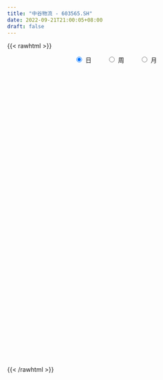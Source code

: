 ```yaml
---
title: "中谷物流 - 603565.SH"
date: 2022-09-21T21:00:05+08:00
draft: false
---
```

{{< rawhtml >}}
    <div style="text-align: center">
        <label style="padding: 1rem;"><input style="margin-right: .5rem" type="radio" name="period" value="D" checked onclick="period_change(this)">日</label>
        <label style="padding: 1rem;"><input style="margin-right: .5rem" type="radio" name="period" value="W" onclick="period_change(this)">周</label>
        <label style="padding: 1rem;"><input style="margin-right: .5rem" type="radio" name="period" value="M" onclick="period_change(this)">月</label>
    </div>
    <div id="chart" style="height: 700px;"></div> 
    <script type="text/javascript">
        const D_v = [237188.42,53908.66,262258.5,157095.09,136409.06,141090.63,128009.86,104294.39,94735.4,55069.88,57571.74,62837.96,72976.73,126540.37,88509.04,46260.18,53401.35,67285.75,56497.5,60122.3,65157.18,42280.66,78595.77,151498.36,154865.98,202336.04,271551.57,124899.42,53876.18,83811.5,65877.75,100836.95,74478.21,49555.76,63691.43,58298.59,59588.65,58805.15,25165.7,30138.31,25303.61,26498.11,25562.82,32880.27,24073.7,26639.36,21427.91,26574.02,19070.35,33360.5,27538.51,21193.32,27405.57,37505.98,33437.03,24473.67,42433.12,73672.25,83973.4,55628.96,40301.13,63546.05,41467.62,34018.12,53313.97,69613.46,49071.98,192414.61,159209.19,165263.36,182015.68,161382.34,144967.26,119355.01,110012.51,95532.97,74534.87,125785.97,142626.91,130291.02,65245.93,45692.0,49255.56,57880.87,33441.0,49603.56,33515.4,34345.32,48567.79,29032.4,37798.2,34421.09,49026.65,35272.4,51037.82,50056.37,47981.9,55543.21,29481.03,26419.26,38163.95,49086.45,35914.96,36861.52,41968.65,22007.99,20885.79,16574.69,12843.5,18260.0,19249.0,10300.0,9629.34,15726.39,17150.35,14775.33,17601.87,9841.48,14853.5,14336.48,12485.82,15570.83,8886.0,12252.0,13333.0,67188.78,42731.38,17237.01,25433.06,19379.09,10179.0,7295.32,5089.19,9665.38,10407.09,12994.4,8589.0,13946.46,10546.92,37596.73,21582.1,18361.0,11341.17,28903.71,18011.21,31109.28,27218.0,13348.51,16728.21,13982.54,24974.06,29580.59,23413.77,24142.42,36120.05,61499.69,28339.2,28182.96,24383.1,20309.07,22620.44,31397.43,17874.13,12346.64,28032.72,28359.95,23601.46,20793.22,32876.9,22154.28,33950.42,30893.47,28796.19,33280.57,28022.73,19840.08,25329.75,26369.53,26739.31,61157.09,28693.68,27820.47,21093.81,36969.8,30234.24,20315.42,16453.23,53147.92,23468.65,23628.27,22754.7,18573.2,21866.36,36500.93,65590.0,32618.9,27998.24,38865.68,32272.66,25819.1,25277.04,50028.18,66854.59,63545.66,48058.99,43547.23,61560.99,29495.45,33348.84,32374.08,48971.27,53253.25,36670.5,37921.16,42876.41,52183.66,53891.38,40890.33,31283.47,31998.07,27963.99,25483.39,22234.21,16722.92,58075.61,31749.33,38008.16,20814.33,20813.0,37808.53,43841.85,27788.57,21644.62,31009.96,40123.11,28193.48,16234.26,21354.5,12859.24,21304.59,24266.71,26273.94,31396.7,43392.72,30257.83,37747.88,37915.13,48502.74,25203.45,25056.4,26486.9,19545.86,42874.74,22317.4,32162.43,19506.12,22884.76,32183.06,61241.02,48445.57,26632.67,32977.0,30690.81,26247.45,41515.45,33191.3,31133.15,32504.44,27515.84,40191.12,38038.32,23428.79,17463.05,27979.4,36552.83,27703.31,24659.4,37189.65,25927.09,16694.2,23857.5,15529.3,26017.03,34445.75,61035.48,49175.4,36287.91,29463.75,30505.88,15322.04,48678.35,84995.78,45213.93,37396.67,28471.83,23181.98,23741.3,37683.09,13970.11,17723.11,35971.65,52099.7,17759.31,18333.33,22231.7,25793.79,24898.05,55899.92,102162.12,70518.48,52248.98,61992.1,67542.58,71637.5,36258.44,36835.63,49879.52,74580.47,111391.8,49463.98,28538.78,35239.1,30080.62,30476.71,22474.09,27125.4,24146.03,28667.1,15874.4,19447.12,24839.55,16776.5,24200.74,15125.28,17636.36,20215.41,25746.42,13764.83,14597.35,21381.23,20849.2,31403.36,20444.35,22147.09,20641.23,23944.24,27442.0,90794.11,63783.28,54504.33,32104.52,44068.75,68876.72,81752.59,76056.07,48252.6,50242.65,37378.96,36431.72,29111.66,70919.19,52640.64,67891.18,46865.22,35931.84,69575.14,53792.1,31244.69,37658.1,85626.36,63849.55,147723.39,86964.34,55699.93,39359.58,29937.43,35023.54,35275.24,39911.37,56055.82,58913.43,52223.64,45194.51,62580.7,77618.71,52229.09,65062.25,61030.55,78241.08,42403.41,52663.25,53467.57,54107.78,30991.67,48128.97,71557.97,68925.55,86074.68,112849.12,115734.88,108998.72,69878.68,71057.12,75734.2,59376.44,50500.72,63139.28,79488.03,83534.95,62311.8,71131.2,79757.94,73149.91,55671.23,72713.85,68284.36,92747.31,89248.03,47732.81,71950.15,57502.05,50763.55,60257.31,44295.28,45968.7,68912.54,79452.35,100005.19,46030.32,45782.17,38298.87,50992.69,33591.63,24556.04,55854.05,47722.28,52538.99,111768.5,69764.48,78667.13,59860.16,54374.04,35813.85,43185.8,333324.78,334081.64,179630.37,163059.94,130086.4,87516.28,65321.34,72238.67,44978.53,82551.47,83615.86,98610.67,57137.05,45824.15,47220.49,46162.15,93025.68,77083.02,77541.75,138140.08,99850.59,94519.77,127381.89,92872.55,74747.2,85528.32,51868.66,48781.78,91993.71,58142.09,50609.88,79573.82,72350.79,74754.83,104573.65,49945.02,60132.69,60611.47]
const D_histogram = [0.0,-0.2035783476,-0.5012835675,-0.7410432291,-0.8236506536,-0.8085703594,-0.7439724669,-0.6768319865,-0.633049198,-0.5479611566,-0.4816768057,-0.385520952,-0.2760805409,-0.141085248,-0.0836197875,-0.0431088336,0.0211260351,0.092347909,0.1493269918,0.128957668,0.0551381446,0.0440967546,0.1009615569,0.2424881276,0.3755004808,0.6185158097,0.5678854403,0.4411389367,0.3482661509,0.2309217533,0.1702344638,0.1893335626,0.1663874056,0.1300370977,0.1392249745,0.1378657393,0.1360345745,0.0832776014,0.0605275467,0.0321128226,0.0104984215,0.004466292,0.0078686864,0.0016719248,0.0089249312,0.0216547287,0.0224225377,0.004114269,0.0003269226,-0.0273463825,-0.0512471663,-0.0586501527,-0.0877378955,-0.0865727655,-0.0975801374,-0.0956340924,-0.1403363329,-0.0820637373,0.032140195,0.1019504792,0.11324033,0.1680492095,0.1875283557,0.2038366177,0.2500231253,0.2998203559,0.2898746627,0.4216715842,0.6491180061,0.7622925804,0.8433986286,0.8950398734,0.7479674786,0.7280482387,0.7074388833,0.5678022791,0.4138325607,0.3607537018,0.487105148,0.3793144758,0.2048589338,0.083451322,-0.1089372482,-0.3093164489,-0.4115973827,-0.3637675875,-0.3384013075,-0.2995934088,-0.2728574033,-0.2563820048,-0.2734204959,-0.220603748,-0.1339271499,-0.0653660522,0.0203043291,0.1045030977,0.2233325938,0.21673084,0.1300869569,0.125793243,0.14178274,0.2739849818,0.3310735331,0.2671355884,0.0803056796,-0.0999111418,-0.3467182832,-0.4536942121,-0.4880827358,-0.5244756921,-0.4371300848,-0.3626020592,-0.3036555206,-0.3206908027,-0.2388599843,-0.1868754821,-0.1897206208,-0.153598221,-0.0684299953,0.0163670918,0.0064661431,0.0098285466,0.0021601994,-0.0566973096,-0.1035812561,-0.0751725719,-0.1961718734,-0.2489501841,-0.2135151071,-0.2524340132,-0.266417937,-0.2596037562,-0.2350520112,-0.2160884325,-0.2113398272,-0.224840785,-0.1821896448,-0.1916797232,-0.1678225277,-0.0435217827,-0.0349895145,-0.0413121383,-0.0329073837,0.0054224468,0.0496380604,0.1646730317,0.2774854297,0.3300280197,0.3489462115,0.3220278809,0.4291541089,0.5658397587,0.6124039981,0.6477847178,0.1699414848,-0.2015909427,-0.4035910437,-0.4374065676,-0.4243026105,-0.3598122856,-0.2777999414,-0.0710466939,0.0302694492,0.1092591091,0.0792440872,0.2286360486,0.2957767718,0.3888568593,0.4694551834,0.463544786,0.2686486244,0.1199812443,0.1405498379,0.0226483808,-0.0170084696,-0.0412433647,-0.073592941,-0.1717064013,-0.2474306926,-0.3594715404,-0.4237645636,-0.4793210494,-0.5056133344,-0.451682278,-0.3479901118,-0.282845238,-0.2503749905,-0.3492824363,-0.3841550375,-0.3615101296,-0.3127501397,-0.2826501659,-0.2779431349,-0.0756141731,-0.0406514129,-0.082974573,-0.0558213134,0.0716563036,0.0292548478,-0.0217409475,0.0094768205,0.1665093907,0.4582446665,0.7076667525,0.851423877,1.1243303983,1.2768834237,1.2333274706,1.0841954271,0.8480717407,0.7089054818,0.6866058007,0.6586641725,0.6105572062,0.7877047926,0.8326652626,0.6080001759,0.4238416844,0.1773951413,0.0346105039,-0.0243075575,-0.1194131257,-0.2600223364,-0.3592856043,-0.6078537722,-0.7881687798,-0.8902045097,-0.8924024559,-0.8266839445,-0.517655612,-0.3302450464,-0.2766352417,-0.3046017322,-0.3075098755,-0.2759896595,-0.3866487632,-0.4240258264,-0.5025282243,-0.5077346306,-0.5734222228,-0.475071272,-0.3073332017,-0.4009493981,-0.5440659967,-0.7094660433,-0.7662262747,-0.8101599288,-0.7404344543,-0.6990781902,-0.6167273933,-0.5179751022,-0.4678220514,-0.32205758,-0.2324011077,-0.209523889,-0.1794465491,-0.1689983807,-0.0963492588,0.0448826134,0.1079994786,0.109027878,0.0995559717,0.1463136126,0.1502254098,0.2556464863,0.3100925668,0.3309421201,0.3339921822,0.3466627485,0.4430428372,0.4613838005,0.4370945977,0.3997643951,0.4089129511,0.3251665301,0.2174768214,0.1765107192,0.1229513439,0.0640261889,0.0282934282,0.0267748406,0.0033236042,-0.0020203357,0.0246914225,0.0987564687,0.0860748521,0.1037300332,0.0786110154,0.012503329,-0.0120406204,0.0514076334,0.1116812738,0.1678272933,0.141479224,0.0995839226,0.0652294056,0.0474643821,0.0013534709,-0.0218193697,-0.0516867652,-0.1000210911,-0.2094988819,-0.2662062222,-0.2575406874,-0.243505867,-0.1816140471,-0.1034059262,0.0532787802,0.2323088633,0.3662904627,0.436736563,0.5800960328,0.6269399761,0.5749437589,0.4649644649,0.3916329503,0.3665592846,0.46028002,0.3174482844,0.2277578643,0.1276947569,0.0458681573,-0.0918189933,-0.2136953816,-0.3200622271,-0.3976390465,-0.3405169187,-0.2388388514,-0.1420995268,-0.0519267187,0.0333507276,0.0523012077,0.0209084901,-0.0161896528,-0.0293551347,-0.0395265586,-0.0605997824,-0.0898159374,-0.0860235877,-0.1030263643,-0.1057717495,-0.0653725233,-0.0988172664,-0.1229606881,-0.1167539723,-0.1732702485,-0.2217082982,-0.4266881242,-0.5961756751,-0.6744614825,-0.6784555189,-0.7087958678,-0.7511672414,-0.7422629976,-0.6572373633,-0.5166105206,-0.3479665258,-0.2087382086,-0.1005134799,0.0013416942,0.1378962683,0.2312911469,0.3439035988,0.376996604,0.3921158573,0.4549100042,0.4290236278,0.3587821951,0.301256729,0.3018935871,0.2680645715,0.3484506839,0.3722483724,0.3035983987,0.2335176418,0.1663197895,0.1238559077,0.0503371092,0.0172524831,-0.1151527325,-0.1577407161,-0.1018739917,-0.0380483292,0.1098315008,0.2213439884,-0.35999173,-0.7239885159,-0.906779328,-0.980937409,-0.9674816453,-0.9161186306,-0.8103299445,-0.7079503758,-0.5974210337,-0.5034468282,-0.3649156369,-0.2189271934,-0.1347690923,-0.00284851,0.151461491,0.2832905772,0.3577347947,0.3946843326,0.4493305985,0.4441715207,0.4346090647,0.425626434,0.3935336633,0.3279578419,0.2785471423,0.2239929837,0.167926122,0.1466526923,0.1383953994,0.1211830294,0.1072801872,0.1055086391,0.0805606645,0.0760337166,0.0684158705,0.0859075345,0.1148337274,0.1114963515,0.114022866,0.1153651918,0.1411590489,0.1397614606,0.102568398,0.0810314416,0.0728044515,0.0629744006,0.0416623556,0.0486374132,0.053720481,0.0380834845,0.0548648349,0.0833025034,0.1454452854,0.183004995,0.2206394094,0.2386141382,0.2383132054,0.23049729,0.2216845621,0.2811268421,0.3898040576,0.4327723892,0.4191914626,0.3871538381,0.3564703325,0.3114771583,0.280861664,0.2417154726,0.2223361308,0.1967101162,0.1336022857,0.0806377677,0.0340708728,0.0002591097,-0.039740522,-0.0303770353,-0.0255950314,-0.0462131389,-0.0196622458,-0.048494904,-0.057450253,-0.1892781186,-0.2854789142,-0.317917792,-0.2983941869,-0.2613229257,-0.2420424581,-0.1916141307,-0.1640748654,-0.1468463016,-0.1379250964,-0.126705968,-0.1443401847,-0.1654040145,-0.1660764402,-0.1624886303,-0.1528574387]
const D_fast = [0.0,-0.2544729345,-0.6774990463,-1.1025195151,-1.3910396031,-1.5781018987,-1.6994971229,-1.8015646391,-1.9160441502,-1.9679463979,-2.0220812484,-2.0223056327,-1.9818853568,-1.8821613759,-1.8456008624,-1.8158671168,-1.7463507394,-1.6520418882,-1.5577310574,-1.5458609642,-1.6058959515,-1.6059131528,-1.5238079613,-1.3216593587,-1.0947718853,-0.697127604,-0.6057866133,-0.6222483827,-0.6280546308,-0.6876685901,-0.7057972637,-0.6393647742,-0.6207140798,-0.6245551133,-0.5805609929,-0.5474537932,-0.5152763144,-0.5472138872,-0.5548320552,-0.5752185737,-0.5942083694,-0.5991239259,-0.5937543599,-0.5995331403,-0.5900489011,-0.5719054214,-0.565531978,-0.5828116794,-0.5865172952,-0.621027196,-0.6577397713,-0.6798052958,-0.7308275125,-0.7513055739,-0.7867079802,-0.8086704582,-0.8884567819,-0.8507001207,-0.7284611397,-0.6331632356,-0.5935633024,-0.4967421205,-0.4303808854,-0.3631134689,-0.25442118,-0.1296688605,-0.067145888,0.1700689296,0.559794853,0.8635425724,1.1554982777,1.4308994909,1.4708189658,1.6329117855,1.789162151,1.7914761165,1.7409645383,1.7780741048,2.0262018381,2.0132397848,1.8899989763,1.7894541949,1.5698313127,1.2921229997,1.0869427203,1.0438306186,0.9845965717,0.9485061182,0.9070277729,0.8594076703,0.7740140551,0.771679866,0.8248746766,0.8770942613,0.9678407249,1.0781652679,1.2528279125,1.3004088687,1.2462867247,1.2734413216,1.3248765036,1.5255749908,1.6654319254,1.6682778778,1.5015243889,1.2963297821,0.9628430698,0.7424435879,0.5860343803,0.418522501,0.3965855871,0.3804630979,0.3634957563,0.2662877735,0.2884035958,0.2936692276,0.2433939336,0.2411167782,0.3091775051,0.3980663651,0.3897819521,0.3956014924,0.3884731949,0.3154413585,0.242662098,0.2522776392,0.0822353693,-0.0327804873,-0.0507241871,-0.1527515965,-0.2333400045,-0.2914267629,-0.3256380207,-0.3606965501,-0.4087829016,-0.4784940556,-0.4813903266,-0.5388003358,-0.5568987722,-0.4434784729,-0.4436935834,-0.4603442417,-0.460166333,-0.4204808908,-0.3638557621,-0.2076525329,-0.0254687775,0.1095808175,0.2157355621,0.2693242018,0.483738957,0.7618845464,0.9615497854,1.1588766845,0.7235188228,0.3015886596,-0.0013092023,-0.1444763681,-0.2374480637,-0.2629108101,-0.2503484513,-0.0613568772,0.0475266281,0.1538310653,0.1436270652,0.3501780387,0.4912629549,0.6815572572,0.8795193772,0.9894951763,0.8617611708,0.7430891018,0.7987951548,0.6865557929,0.6426468252,0.6081010888,0.5573532773,0.4163132167,0.2787312522,0.0768225194,-0.0934116448,-0.2687983929,-0.4214940115,-0.4804835245,-0.4637888863,-0.4693553221,-0.4994788222,-0.685706877,-0.8166182376,-0.8843508622,-0.9137784072,-0.9543409749,-1.0191197276,-0.835694309,-0.8108944021,-0.8739612055,-0.8607632741,-0.7153715812,-0.7504593252,-0.8068903573,-0.7733033841,-0.5746434663,-0.1683470239,0.2579917503,0.614604844,1.1685939648,1.6403678462,1.9051437607,2.027060574,2.0029548228,2.0410149343,2.1903667034,2.3270911184,2.4316234536,2.8056972381,3.0588240238,2.986158981,2.9079609107,2.7058631529,2.5717311415,2.5067361907,2.3817773411,2.1761625462,1.9870778773,1.5865462664,1.2091890638,0.8846022064,0.6593036463,0.5183511716,0.6979656011,0.8028149051,0.7872658994,0.6831489759,0.6033633636,0.5658861648,0.3585648703,0.2151813505,0.0110468965,-0.1210931674,-0.3301363153,-0.3505531826,-0.2596484127,-0.4535019586,-0.7326350563,-1.0754016137,-1.3237184138,-1.5701920502,-1.6855751893,-1.8189884727,-1.8908195241,-1.9215610085,-1.9883634706,-1.9231133943,-1.8915571989,-1.9210609523,-1.9358452498,-1.9676466765,-1.9190848693,-1.7666323437,-1.676515609,-1.64823024,-1.6328131534,-1.5494771094,-1.5080089597,-1.3386762617,-1.2067070394,-1.1031219561,-1.0165738485,-0.917237595,-0.710096797,-0.5764098836,-0.491425437,-0.4288145408,-0.3174377471,-0.3198925355,-0.3732130388,-0.3700514612,-0.3928730006,-0.4357916083,-0.464451012,-0.4592758894,-0.4818962248,-0.4877452486,-0.4548606347,-0.3561064714,-0.347269375,-0.3036816856,-0.3091479496,-0.3721298037,-0.3996839082,-0.3233837461,-0.2351897872,-0.1370869443,-0.1280652077,-0.1450645285,-0.163111694,-0.169010622,-0.2147831654,-0.2434108485,-0.2861999353,-0.3595395339,-0.5213920453,-0.6446509411,-0.7003705782,-0.7472122245,-0.7307239164,-0.6783672771,-0.5083628756,-0.2712555767,-0.0457013616,0.1339288794,0.4223123574,0.6258912947,0.7176310172,0.7238928395,0.7484695625,0.8150357179,1.0238264583,0.9603567939,0.9276058397,0.8594664217,0.7891068614,0.6284649625,0.4531647287,0.2667823264,0.0897957454,0.0617886435,0.103756998,0.1649714409,0.2421625693,0.3357776975,0.3678034795,0.3416378845,0.3004923284,0.2799880628,0.2599349993,0.2237118298,0.1720416905,0.1543281432,0.1115687755,0.082380453,0.1064365484,0.0482874887,-0.006596105,-0.0295778823,-0.1294117206,-0.2332768449,-0.544928702,-0.8634601717,-1.1103613497,-1.2839692658,-1.4915085817,-1.7216717655,-1.8983332712,-1.9776169778,-1.9661427652,-1.8844904018,-1.7974466368,-1.714350278,-1.6121596804,-1.4411310392,-1.2899133739,-1.0913250223,-0.9639828662,-0.8508346485,-0.6743130005,-0.59294347,-0.5734893539,-0.5557006378,-0.4795903828,-0.4464032557,-0.2789044722,-0.1620446906,-0.1547950647,-0.1664964111,-0.1921143161,-0.2036142209,-0.2645487421,-0.2933202474,-0.4545136462,-0.5365368088,-0.5061385823,-0.4518250021,-0.2764872969,-0.1096388122,-0.780972463,-1.325966378,-1.7354520221,-2.0548444553,-2.2832591029,-2.4609257458,-2.5577195459,-2.6323275711,-2.6711534875,-2.703040989,-2.6557387069,-2.5644820618,-2.5140162338,-2.382807779,-2.1906324052,-1.9879806747,-1.8241027585,-1.6884821375,-1.521503222,-1.4156194196,-1.3165296095,-1.2191056316,-1.1528149865,-1.1364013474,-1.1161752615,-1.1147311741,-1.1288165053,-1.1134267619,-1.087085205,-1.0740018176,-1.0610846131,-1.0364790014,-1.0412868099,-1.0268053287,-1.0173192071,-0.9783506594,-0.9207160348,-0.8961793228,-0.8651470917,-0.834963468,-0.7738798487,-0.7403370718,-0.7518880349,-0.753167131,-0.7431930082,-0.7372794589,-0.748175915,-0.7290415041,-0.7105283161,-0.7166444415,-0.6861468823,-0.6368835879,-0.5383794845,-0.4550685262,-0.3622742594,-0.2846459962,-0.2253686276,-0.1755602205,-0.1289518079,0.0007721827,0.2069004126,0.3580618415,0.4492787805,0.5140296156,0.572463693,0.6053398085,0.6449397302,0.6662224069,0.7024270978,0.7259786123,0.6962713531,0.6634662771,0.6254171004,0.5916701147,0.5417353525,0.5435045804,0.5418878264,0.5097164342,0.5313517659,0.4903953817,0.4670774695,0.2879300742,0.12035955,0.0084412242,-0.0466337173,-0.0748931876,-0.1161233345,-0.1135985398,-0.1270779908,-0.1465610024,-0.1721210713,-0.192578435,-0.2462976979,-0.3087125312,-0.3509040669,-0.3879384147,-0.4165215827]
const D_slow = [0.0,-0.0508945869,-0.1762154788,-0.361476286,-0.5673889494,-0.7695315393,-0.955524656,-1.1247326526,-1.2829949521,-1.4199852413,-1.5404044427,-1.6367846807,-1.7058048159,-1.7410761279,-1.7619810748,-1.7727582832,-1.7674767745,-1.7443897972,-1.7070580493,-1.6748186323,-1.6610340961,-1.6500099074,-1.6247695182,-1.5641474863,-1.4702723661,-1.3156434137,-1.1736720536,-1.0633873194,-0.9763207817,-0.9185903434,-0.8760317274,-0.8286983368,-0.7871014854,-0.754592211,-0.7197859673,-0.6853195325,-0.6513108889,-0.6304914886,-0.6153596019,-0.6073313963,-0.6047067909,-0.6035902179,-0.6016230463,-0.6012050651,-0.5989738323,-0.5935601501,-0.5879545157,-0.5869259484,-0.5868442178,-0.5936808134,-0.606492605,-0.6211551432,-0.643089617,-0.6647328084,-0.6891278428,-0.7130363659,-0.7481204491,-0.7686363834,-0.7606013347,-0.7351137148,-0.7068036324,-0.66479133,-0.6179092411,-0.5669500866,-0.5044443053,-0.4294892163,-0.3570205507,-0.2516026546,-0.0893231531,0.101249992,0.3120996491,0.5358596175,0.7228514872,0.9048635468,1.0817232677,1.2236738374,1.3271319776,1.4173204031,1.5390966901,1.633925309,1.6851400425,1.706002873,1.6787685609,1.6014394487,1.498540103,1.4075982061,1.3229978792,1.248099527,1.1798851762,1.115789675,1.047434551,0.992283614,0.9588018266,0.9424603135,0.9475363958,0.9736621702,1.0294953187,1.0836780287,1.1161997679,1.1476480786,1.1830937636,1.2515900091,1.3343583923,1.4011422894,1.4212187093,1.3962409239,1.3095613531,1.1961378,1.0741171161,0.9429981931,0.8337156719,0.7430651571,0.6671512769,0.5869785762,0.5272635802,0.4805447096,0.4331145544,0.3947149992,0.3776075004,0.3816992733,0.3833158091,0.3857729457,0.3863129956,0.3721386682,0.3462433541,0.3274502112,0.2784072428,0.2161696968,0.16279092,0.0996824167,0.0330779324,-0.0318230066,-0.0905860094,-0.1446081176,-0.1974430744,-0.2536532706,-0.2992006818,-0.3471206126,-0.3890762445,-0.3999566902,-0.4087040688,-0.4190321034,-0.4272589493,-0.4259033376,-0.4134938225,-0.3723255646,-0.3029542072,-0.2204472023,-0.1332106494,-0.0527036791,0.0545848481,0.1960447878,0.3491457873,0.5110919667,0.5535773379,0.5031796023,0.4022818413,0.2929301995,0.1868545468,0.0969014754,0.0274514901,0.0096898166,0.0172571789,0.0445719562,0.064382978,0.1215419901,0.1954861831,0.2927003979,0.4100641938,0.5259503903,0.5931125464,0.6231078575,0.6582453169,0.6639074121,0.6596552947,0.6493444536,0.6309462183,0.588019618,0.5261619448,0.4362940597,0.3303529188,0.2105226565,0.0841193229,-0.0288012466,-0.1157987745,-0.186510084,-0.2491038317,-0.3364244408,-0.4324632001,-0.5228407325,-0.6010282675,-0.6716908089,-0.7411765927,-0.7600801359,-0.7702429892,-0.7909866324,-0.8049419608,-0.7870278849,-0.7797141729,-0.7851494098,-0.7827802047,-0.741152857,-0.6265916904,-0.4496750023,-0.236819033,0.0442635666,0.3634844225,0.6718162901,0.9428651469,1.1548830821,1.3321094525,1.5037609027,1.6684269458,1.8210662474,2.0179924455,2.2261587612,2.3781588052,2.4841192263,2.5284680116,2.5371206376,2.5310437482,2.5011904668,2.4361848827,2.3463634816,2.1944000386,1.9973578436,1.7748067162,1.5517061022,1.3450351161,1.2156212131,1.1330599515,1.0639011411,0.987750708,0.9108732392,0.8418758243,0.7452136335,0.6392071769,0.5135751208,0.3866414632,0.2432859075,0.1245180894,0.047684789,-0.0525525605,-0.1885690597,-0.3659355705,-0.5574921392,-0.7600321214,-0.9451407349,-1.1199102825,-1.2740921308,-1.4035859064,-1.5205414192,-1.6010558142,-1.6591560911,-1.7115370634,-1.7563987007,-1.7986482958,-1.8227356105,-1.8115149572,-1.7845150875,-1.757258118,-1.7323691251,-1.6957907219,-1.6582343695,-1.5943227479,-1.5167996062,-1.4340640762,-1.3505660307,-1.2639003435,-1.1531396342,-1.0377936841,-0.9285200347,-0.8285789359,-0.7263506981,-0.6450590656,-0.5906898603,-0.5465621804,-0.5158243445,-0.4998177972,-0.4927444402,-0.48605073,-0.485219829,-0.4857249129,-0.4795520573,-0.4548629401,-0.4333442271,-0.4074117188,-0.3877589649,-0.3846331327,-0.3876432878,-0.3747913794,-0.346871061,-0.3049142377,-0.2695444317,-0.244648451,-0.2283410996,-0.2164750041,-0.2161366364,-0.2215914788,-0.2345131701,-0.2595184429,-0.3118931633,-0.3784447189,-0.4428298908,-0.5037063575,-0.5491098693,-0.5749613508,-0.5616416558,-0.50356444,-0.4119918243,-0.3028076836,-0.1577836754,-0.0010486813,0.1426872584,0.2589283746,0.3568366122,0.4484764333,0.5635464383,0.6429085094,0.6998479755,0.7317716647,0.7432387041,0.7202839557,0.6668601103,0.5868445536,0.4874347919,0.4023055622,0.3425958494,0.3070709677,0.294089288,0.3024269699,0.3155022718,0.3207293944,0.3166819812,0.3093431975,0.2994615578,0.2843116122,0.2618576279,0.240351731,0.2145951399,0.1881522025,0.1718090717,0.1471047551,0.1163645831,0.08717609,0.0438585279,-0.0115685467,-0.1182405778,-0.2672844965,-0.4358998672,-0.6055137469,-0.7827127139,-0.9705045242,-1.1560702736,-1.3203796144,-1.4495322446,-1.536523876,-1.5887084282,-1.6138367982,-1.6135013746,-1.5790273075,-1.5212045208,-1.4352286211,-1.3409794701,-1.2429505058,-1.1292230047,-1.0219670978,-0.932271549,-0.8569573668,-0.78148397,-0.7144678271,-0.6273551561,-0.534293063,-0.4583934633,-0.4000140529,-0.3584341055,-0.3274701286,-0.3148858513,-0.3105727305,-0.3393609137,-0.3787960927,-0.4042645906,-0.4137766729,-0.3863187977,-0.3309828006,-0.4209807331,-0.6019778621,-0.8286726941,-1.0739070463,-1.3157774576,-1.5448071153,-1.7473896014,-1.9243771953,-2.0737324538,-2.1995941608,-2.29082307,-2.3455548684,-2.3792471415,-2.379959269,-2.3420938962,-2.2712712519,-2.1818375532,-2.0831664701,-1.9708338205,-1.8597909403,-1.7511386741,-1.6447320656,-1.5463486498,-1.4643591893,-1.3947224038,-1.3387241578,-1.2967426273,-1.2600794542,-1.2254806044,-1.1951848471,-1.1683648003,-1.1419876405,-1.1218474744,-1.1028390452,-1.0857350776,-1.064258194,-1.0355497621,-1.0076756743,-0.9791699577,-0.9503286598,-0.9150388976,-0.8800985324,-0.8544564329,-0.8341985725,-0.8159974597,-0.8002538595,-0.7898382706,-0.7776789173,-0.7642487971,-0.7547279259,-0.7410117172,-0.7201860913,-0.68382477,-0.6380735212,-0.5829136689,-0.5232601343,-0.463681833,-0.4060575105,-0.35063637,-0.2803546594,-0.182903645,-0.0747105477,0.0300873179,0.1268757775,0.2159933606,0.2938626502,0.3640780662,0.4245069343,0.480090967,0.5292684961,0.5626690675,0.5828285094,0.5913462276,0.591411005,0.5814758745,0.5738816157,0.5674828579,0.5559295731,0.5510140117,0.5388902857,0.5245277224,0.4772081928,0.4058384642,0.3263590162,0.2517604695,0.1864297381,0.1259191236,0.0780155909,0.0369968746,0.0002852992,-0.0341959749,-0.0658724669,-0.1019575131,-0.1433085167,-0.1848276268,-0.2254497844,-0.263664144]
const D_data = [['2020-09-25', 26.63, 31.95, 26.63, 31.95],['2020-09-28', 28.76, 28.76, 28.76, 29.88],['2020-09-29', 25.88, 25.92, 25.88, 27.35],['2020-09-30', 25.95, 24.65, 24.6, 26.05],['2020-10-09', 24.85, 25.05, 24.01, 25.6],['2020-10-12', 24.85, 25.34, 24.65, 25.51],['2020-10-13', 25.3, 25.43, 25.08, 25.86],['2020-10-14', 25.4, 25.1, 24.87, 25.51],['2020-10-15', 25.15, 24.41, 24.35, 25.2],['2020-10-16', 24.37, 24.61, 24.31, 24.74],['2020-10-19', 24.45, 24.16, 24.12, 24.66],['2020-10-20', 24.06, 24.4, 23.82, 24.42],['2020-10-21', 24.29, 24.62, 24.28, 24.68],['2020-10-22', 24.7, 25.19, 24.56, 25.75],['2020-10-23', 24.89, 24.4, 24.16, 25.05],['2020-10-26', 24.08, 24.15, 23.95, 24.36],['2020-10-27', 24.14, 24.47, 23.85, 24.7],['2020-10-28', 24.33, 24.72, 24.1, 24.75],['2020-10-29', 24.27, 24.74, 24.16, 24.78],['2020-10-30', 24.82, 23.74, 23.66, 24.88],['2020-11-02', 23.64, 22.65, 22.6, 23.94],['2020-11-03', 22.68, 23.01, 22.66, 23.15],['2020-11-04', 22.94, 23.81, 22.94, 24.22],['2020-11-05', 23.8, 25.32, 23.8, 25.99],['2020-11-06', 25.28, 25.99, 24.69, 27.0],['2020-11-09', 27.05, 28.59, 27.05, 28.59],['2020-11-10', 29.74, 25.73, 25.73, 29.74],['2020-11-11', 25.06, 24.54, 24.42, 25.53],['2020-11-12', 24.51, 24.54, 24.38, 24.93],['2020-11-13', 24.33, 23.76, 23.56, 24.49],['2020-11-16', 24.23, 24.02, 23.87, 24.46],['2020-11-17', 23.88, 24.93, 23.68, 25.28],['2020-11-18', 24.71, 24.42, 24.24, 24.97],['2020-11-19', 24.25, 24.1, 23.92, 24.27],['2020-11-20', 24.16, 24.6, 24.0, 24.84],['2020-11-23', 24.47, 24.5, 24.38, 24.98],['2020-11-24', 24.35, 24.5, 24.1, 24.8],['2020-11-25', 24.5, 23.71, 23.69, 24.66],['2020-11-26', 23.6, 23.85, 23.52, 23.96],['2020-11-27', 23.84, 23.59, 23.34, 23.84],['2020-11-30', 23.59, 23.47, 23.38, 23.68],['2020-12-01', 23.45, 23.51, 23.36, 23.63],['2020-12-02', 23.54, 23.54, 23.45, 23.65],['2020-12-03', 23.55, 23.33, 23.3, 23.62],['2020-12-04', 23.33, 23.42, 23.13, 23.48],['2020-12-07', 23.39, 23.47, 23.19, 23.61],['2020-12-08', 23.45, 23.29, 23.29, 23.54],['2020-12-09', 23.22, 22.93, 22.9, 23.37],['2020-12-10', 22.93, 22.97, 22.85, 23.13],['2020-12-11', 23.04, 22.49, 22.31, 23.04],['2020-12-14', 22.5, 22.28, 22.15, 22.5],['2020-12-15', 22.22, 22.27, 21.98, 22.36],['2020-12-16', 22.25, 21.75, 21.65, 22.27],['2020-12-17', 21.68, 21.89, 21.53, 22.06],['2020-12-18', 21.8, 21.54, 21.48, 21.93],['2020-12-21', 21.81, 21.5, 21.47, 21.81],['2020-12-22', 21.47, 20.6, 20.51, 21.47],['2020-12-23', 21.25, 21.73, 21.24, 22.3],['2020-12-24', 22.2, 22.77, 21.4, 22.79],['2020-12-25', 22.22, 22.66, 22.2, 22.93],['2020-12-28', 22.79, 22.13, 21.86, 22.79],['2020-12-29', 22.03, 22.87, 21.71, 23.48],['2020-12-30', 22.51, 22.68, 22.46, 23.3],['2020-12-31', 22.96, 22.81, 22.72, 23.19],['2021-01-04', 22.9, 23.46, 22.8, 23.86],['2021-01-05', 23.12, 23.92, 23.11, 24.0],['2021-01-06', 23.88, 23.46, 23.03, 23.88],['2021-01-07', 24.4, 25.81, 24.31, 25.81],['2021-01-08', 27.01, 28.39, 26.63, 28.39],['2021-01-11', 28.7, 28.45, 27.62, 29.49],['2021-01-12', 31.19, 29.25, 28.38, 31.19],['2021-01-13', 29.01, 30.0, 29.0, 30.89],['2021-01-14', 29.15, 28.0, 27.0, 29.92],['2021-01-15', 28.81, 29.85, 28.22, 30.38],['2021-01-18', 29.5, 30.45, 29.5, 31.18],['2021-01-19', 30.48, 29.2, 28.73, 30.79],['2021-01-20', 29.98, 28.8, 28.66, 30.3],['2021-01-21', 28.62, 30.01, 28.31, 31.68],['2021-01-22', 29.99, 33.01, 29.99, 33.01],['2021-01-25', 31.99, 30.7, 30.25, 32.5],['2021-01-26', 30.6, 29.57, 29.11, 31.49],['2021-01-27', 28.89, 29.79, 28.89, 30.27],['2021-01-28', 29.13, 28.28, 28.1, 30.22],['2021-01-29', 28.67, 27.18, 26.56, 28.84],['2021-02-01', 26.95, 27.52, 26.81, 27.82],['2021-02-02', 27.8, 29.15, 27.51, 29.8],['2021-02-03', 28.65, 28.98, 28.16, 29.3],['2021-02-04', 28.66, 29.25, 28.0, 29.32],['2021-02-05', 29.0, 29.22, 28.9, 30.81],['2021-02-08', 29.34, 29.16, 29.06, 30.47],['2021-02-09', 28.28, 28.68, 27.8, 29.14],['2021-02-10', 28.68, 29.6, 28.39, 29.99],['2021-02-18', 30.49, 30.4, 29.7, 31.19],['2021-02-19', 30.1, 30.65, 29.1, 30.78],['2021-02-22', 30.69, 31.4, 30.47, 32.48],['2021-02-23', 30.9, 32.03, 30.7, 33.28],['2021-02-24', 31.76, 33.29, 31.01, 33.29],['2021-02-25', 33.28, 32.35, 31.0, 34.77],['2021-02-26', 30.56, 31.39, 30.0, 31.84],['2021-03-01', 31.86, 32.44, 31.53, 32.96],['2021-03-02', 32.96, 33.0, 31.6, 33.7],['2021-03-03', 32.52, 35.2, 32.11, 35.88],['2021-03-04', 35.11, 35.2, 34.45, 36.0],['2021-03-05', 35.19, 34.1, 32.89, 35.4],['2021-03-08', 34.28, 32.22, 32.06, 34.48],['2021-03-09', 31.88, 31.5, 30.51, 32.33],['2021-03-10', 31.67, 29.52, 29.5, 31.86],['2021-03-11', 29.87, 30.17, 29.0, 30.48],['2021-03-12', 30.0, 30.48, 29.8, 30.6],['2021-03-15', 30.38, 30.0, 29.68, 31.1],['2021-03-16', 30.21, 31.43, 30.0, 31.5],['2021-03-17', 31.43, 31.5, 31.01, 31.96],['2021-03-18', 31.17, 31.5, 30.88, 31.66],['2021-03-19', 31.14, 30.5, 30.42, 31.99],['2021-03-22', 30.88, 31.77, 30.72, 31.83],['2021-03-23', 31.89, 31.66, 31.05, 31.96],['2021-03-24', 31.15, 31.02, 31.02, 32.18],['2021-03-25', 30.88, 31.52, 30.72, 31.96],['2021-03-26', 31.46, 32.43, 31.4, 32.44],['2021-03-29', 32.63, 32.92, 32.44, 33.5],['2021-03-30', 32.4, 32.0, 31.9, 33.0],['2021-03-31', 32.0, 32.21, 31.38, 32.46],['2021-04-01', 32.56, 32.12, 32.0, 33.16],['2021-04-02', 32.0, 31.33, 31.3, 32.17],['2021-04-06', 31.5, 31.18, 30.71, 31.68],['2021-04-07', 34.06, 32.05, 30.6, 34.3],['2021-04-08', 31.0, 29.86, 29.81, 31.75],['2021-04-09', 29.6, 30.1, 29.2, 30.2],['2021-04-12', 29.7, 31.0, 28.8, 31.05],['2021-04-13', 30.5, 29.89, 29.39, 30.6],['2021-04-14', 29.9, 29.86, 29.4, 30.39],['2021-04-15', 29.81, 29.89, 29.48, 30.09],['2021-04-16', 29.91, 29.99, 29.71, 30.1],['2021-04-19', 29.92, 29.84, 29.52, 30.1],['2021-04-20', 29.9, 29.53, 29.5, 29.9],['2021-04-21', 29.55, 29.07, 29.0, 29.75],['2021-04-22', 29.36, 29.65, 29.27, 29.94],['2021-04-23', 29.54, 28.89, 28.39, 29.72],['2021-04-26', 29.02, 29.15, 28.6, 29.59],['2021-04-27', 29.52, 30.67, 29.51, 32.06],['2021-04-28', 31.0, 29.49, 27.6, 31.0],['2021-04-29', 29.6, 29.22, 28.93, 30.2],['2021-04-30', 29.08, 29.32, 29.08, 29.83],['2021-05-06', 30.0, 29.75, 29.54, 31.5],['2021-05-07', 29.73, 30.01, 29.5, 30.58],['2021-05-10', 29.78, 31.36, 29.1, 31.41],['2021-05-11', 31.39, 32.08, 31.22, 33.0],['2021-05-12', 32.08, 31.98, 31.58, 32.49],['2021-05-13', 31.62, 32.0, 31.11, 32.37],['2021-05-14', 32.16, 31.66, 31.12, 32.3],['2021-05-17', 31.67, 33.86, 31.59, 33.88],['2021-05-18', 33.49, 35.31, 33.01, 35.79],['2021-05-19', 35.87, 35.19, 34.43, 35.97],['2021-05-20', 35.18, 35.84, 34.5, 36.25],['2021-05-21', 27.8, 28.61, 25.91, 29.57],['2021-05-24', 28.3, 27.7, 25.8, 28.3],['2021-05-25', 27.41, 28.09, 27.06, 28.23],['2021-05-26', 27.98, 29.27, 27.73, 29.88],['2021-05-27', 29.31, 29.49, 29.05, 30.56],['2021-05-28', 29.45, 30.05, 29.21, 30.49],['2021-05-31', 30.29, 30.42, 29.5, 30.83],['2021-06-01', 30.42, 32.63, 29.77, 32.77],['2021-06-02', 32.0, 32.13, 31.8, 32.96],['2021-06-03', 32.19, 32.4, 31.71, 32.83],['2021-06-04', 32.05, 31.25, 30.39, 32.28],['2021-06-07', 31.57, 33.96, 31.1, 34.28],['2021-06-08', 33.9, 33.75, 32.99, 35.3],['2021-06-09', 33.55, 34.82, 33.55, 35.35],['2021-06-10', 34.86, 35.53, 34.86, 36.98],['2021-06-11', 35.61, 35.09, 34.04, 35.84],['2021-06-15', 34.8, 32.55, 32.19, 34.98],['2021-06-16', 32.67, 32.44, 31.58, 33.65],['2021-06-17', 33.09, 34.41, 32.93, 34.66],['2021-06-18', 34.24, 32.57, 32.28, 34.24],['2021-06-21', 31.94, 33.22, 31.62, 33.74],['2021-06-22', 33.13, 33.31, 32.33, 33.78],['2021-06-23', 33.07, 33.1, 32.7, 34.2],['2021-06-24', 33.24, 31.91, 31.88, 33.34],['2021-06-25', 32.46, 31.63, 31.32, 32.46],['2021-06-28', 31.56, 30.49, 29.29, 31.64],['2021-06-29', 30.44, 30.35, 29.59, 30.61],['2021-06-30', 30.47, 29.81, 29.57, 31.39],['2021-07-01', 29.91, 29.58, 29.26, 30.19],['2021-07-02', 29.86, 30.28, 29.4, 31.2],['2021-07-05', 30.7, 31.0, 30.12, 31.1],['2021-07-06', 31.0, 30.7, 30.23, 31.3],['2021-07-07', 30.85, 30.31, 29.92, 30.89],['2021-07-08', 30.29, 28.2, 27.96, 30.5],['2021-07-09', 28.22, 28.29, 28.08, 28.79],['2021-07-12', 28.52, 28.61, 28.1, 29.07],['2021-07-13', 28.62, 28.78, 28.0, 28.88],['2021-07-14', 28.6, 28.43, 28.2, 29.04],['2021-07-15', 28.13, 27.88, 27.05, 28.43],['2021-07-16', 28.4, 30.67, 28.12, 30.67],['2021-07-19', 31.5, 29.06, 28.26, 31.57],['2021-07-20', 28.8, 27.91, 27.73, 28.8],['2021-07-21', 28.04, 28.57, 27.8, 28.92],['2021-07-22', 29.57, 30.14, 28.65, 30.6],['2021-07-23', 30.1, 28.17, 28.01, 30.1],['2021-07-26', 27.62, 27.7, 26.61, 28.15],['2021-07-27', 27.7, 28.56, 27.1, 28.77],['2021-07-28', 28.01, 30.61, 27.11, 31.27],['2021-07-29', 30.54, 33.67, 30.1, 33.67],['2021-07-30', 33.5, 35.0, 32.98, 35.66],['2021-08-02', 35.0, 35.32, 33.17, 35.66],['2021-08-03', 34.67, 38.85, 34.1, 38.85],['2021-08-04', 38.85, 39.49, 37.41, 41.99],['2021-08-05', 39.35, 38.41, 37.96, 39.97],['2021-08-06', 39.14, 37.61, 37.38, 39.2],['2021-08-09', 38.36, 36.4, 36.31, 38.49],['2021-08-10', 37.32, 37.4, 36.25, 38.17],['2021-08-11', 37.4, 39.19, 37.27, 41.08],['2021-08-12', 39.3, 39.75, 38.62, 41.4],['2021-08-13', 40.59, 40.05, 38.36, 40.99],['2021-08-16', 39.7, 44.06, 39.42, 44.06],['2021-08-17', 44.03, 43.96, 41.96, 47.0],['2021-08-18', 43.7, 41.0, 39.61, 44.26],['2021-08-19', 40.56, 41.16, 39.25, 42.5],['2021-08-20', 41.35, 39.81, 39.0, 41.88],['2021-08-23', 40.3, 40.5, 39.2, 41.0],['2021-08-24', 40.66, 41.37, 40.01, 42.0],['2021-08-25', 40.57, 40.8, 40.0, 42.49],['2021-08-26', 40.8, 39.79, 39.14, 41.15],['2021-08-27', 39.8, 39.75, 39.29, 40.37],['2021-08-30', 39.79, 36.87, 35.98, 39.79],['2021-08-31', 37.38, 36.3, 36.16, 37.7],['2021-09-01', 36.4, 36.11, 34.98, 36.9],['2021-09-02', 35.55, 36.6, 35.55, 37.5],['2021-09-03', 36.85, 37.14, 36.07, 37.5],['2021-09-06', 37.14, 40.85, 37.14, 40.85],['2021-09-07', 41.91, 40.5, 38.58, 42.8],['2021-09-08', 41.77, 39.39, 38.93, 41.77],['2021-09-09', 38.96, 38.35, 37.8, 39.08],['2021-09-10', 38.37, 38.47, 38.02, 39.69],['2021-09-13', 38.47, 38.87, 36.53, 40.39],['2021-09-14', 38.87, 36.72, 36.62, 38.88],['2021-09-15', 36.46, 37.01, 36.46, 37.53],['2021-09-16', 37.03, 35.89, 35.89, 37.88],['2021-09-17', 35.89, 36.24, 35.53, 36.76],['2021-09-22', 35.24, 34.9, 34.0, 35.99],['2021-09-23', 34.9, 36.65, 34.9, 37.86],['2021-09-24', 36.49, 37.94, 36.12, 38.22],['2021-09-27', 37.5, 34.58, 34.47, 37.91],['2021-09-28', 34.0, 32.92, 32.64, 35.18],['2021-09-29', 32.37, 31.26, 31.18, 32.99],['2021-09-30', 31.47, 31.36, 31.3, 32.51],['2021-10-08', 32.28, 30.52, 30.22, 32.29],['2021-10-11', 30.5, 31.27, 30.31, 32.26],['2021-10-12', 31.15, 30.49, 29.84, 31.25],['2021-10-13', 30.39, 30.64, 30.07, 30.88],['2021-10-14', 30.43, 30.69, 30.0, 31.47],['2021-10-15', 30.78, 29.88, 29.61, 30.8],['2021-10-18', 29.69, 31.07, 29.59, 31.29],['2021-10-19', 31.49, 30.55, 30.34, 31.5],['2021-10-20', 30.33, 29.6, 29.46, 30.5],['2021-10-21', 29.63, 29.43, 29.3, 30.18],['2021-10-22', 29.5, 28.9, 28.78, 29.5],['2021-10-25', 28.83, 29.54, 28.52, 30.02],['2021-10-26', 29.64, 30.7, 29.4, 31.35],['2021-10-27', 30.59, 30.08, 29.2, 30.59],['2021-10-28', 29.72, 29.31, 29.11, 30.04],['2021-10-29', 29.39, 28.99, 28.42, 29.55],['2021-11-01', 28.75, 29.65, 28.28, 29.95],['2021-11-02', 29.55, 29.13, 28.8, 29.76],['2021-11-03', 29.4, 30.63, 28.86, 30.82],['2021-11-04', 30.78, 30.43, 29.92, 31.1],['2021-11-05', 30.23, 30.26, 29.88, 30.98],['2021-11-08', 30.26, 30.17, 29.16, 30.9],['2021-11-09', 30.12, 30.42, 29.63, 30.6],['2021-11-10', 30.77, 31.91, 30.03, 31.95],['2021-11-11', 31.91, 31.45, 30.88, 31.91],['2021-11-12', 31.29, 31.12, 30.61, 31.48],['2021-11-15', 31.15, 31.0, 30.68, 31.35],['2021-11-16', 31.1, 31.72, 30.9, 31.81],['2021-11-17', 32.0, 30.55, 30.5, 32.13],['2021-11-18', 30.5, 29.86, 29.8, 30.52],['2021-11-19', 29.83, 30.37, 29.63, 30.59],['2021-11-22', 30.37, 30.0, 29.75, 31.08],['2021-11-23', 30.0, 29.63, 29.42, 30.15],['2021-11-24', 29.63, 29.63, 29.38, 29.82],['2021-11-25', 29.58, 29.91, 29.58, 30.26],['2021-11-26', 29.75, 29.51, 29.47, 29.91],['2021-11-29', 29.38, 29.59, 28.85, 29.69],['2021-11-30', 29.5, 29.99, 29.15, 30.3],['2021-12-01', 30.54, 30.84, 30.01, 31.35],['2021-12-02', 30.58, 29.93, 29.68, 30.98],['2021-12-03', 30.08, 30.34, 30.05, 31.3],['2021-12-06', 30.27, 29.8, 29.72, 30.58],['2021-12-07', 29.87, 29.02, 28.7, 30.04],['2021-12-08', 29.0, 29.24, 28.89, 29.42],['2021-12-09', 29.18, 30.41, 29.03, 30.46],['2021-12-10', 30.39, 30.72, 30.08, 31.92],['2021-12-13', 31.53, 31.05, 30.77, 31.9],['2021-12-14', 31.29, 30.18, 30.16, 31.5],['2021-12-15', 30.05, 29.86, 29.8, 30.44],['2021-12-16', 29.78, 29.78, 29.57, 30.05],['2021-12-17', 29.81, 29.86, 29.75, 30.4],['2021-12-20', 29.95, 29.32, 28.76, 29.97],['2021-12-21', 29.0, 29.38, 28.82, 29.45],['2021-12-22', 29.38, 29.09, 28.9, 29.54],['2021-12-23', 29.36, 28.55, 28.44, 29.36],['2021-12-24', 28.55, 27.19, 26.82, 28.55],['2021-12-27', 27.19, 27.16, 27.1, 27.56],['2021-12-28', 27.39, 27.58, 27.12, 27.88],['2021-12-29', 27.68, 27.44, 27.26, 27.98],['2021-12-30', 27.44, 28.0, 27.31, 28.09],['2021-12-31', 28.1, 28.39, 27.7, 28.59],['2022-01-04', 28.58, 29.91, 28.45, 30.46],['2022-01-05', 29.8, 31.14, 29.48, 32.5],['2022-01-06', 30.5, 31.6, 30.2, 31.97],['2022-01-07', 31.81, 31.63, 31.21, 31.98],['2022-01-10', 31.8, 33.5, 31.46, 33.68],['2022-01-11', 33.5, 33.28, 32.71, 33.88],['2022-01-12', 33.2, 32.52, 31.72, 33.46],['2022-01-13', 32.47, 31.8, 31.66, 32.5],['2022-01-14', 31.78, 32.15, 31.43, 32.5],['2022-01-17', 32.2, 32.85, 31.08, 33.35],['2022-01-18', 33.34, 34.93, 32.67, 35.36],['2022-01-19', 35.87, 32.23, 31.44, 35.92],['2022-01-20', 32.0, 32.58, 31.61, 33.25],['2022-01-21', 32.32, 32.18, 32.06, 32.85],['2022-01-24', 32.1, 32.09, 31.84, 32.8],['2022-01-25', 32.09, 30.88, 30.75, 32.2],['2022-01-26', 30.9, 30.35, 29.88, 31.5],['2022-01-27', 30.37, 29.8, 29.73, 30.68],['2022-01-28', 30.4, 29.45, 29.0, 30.4],['2022-02-07', 29.77, 30.85, 29.57, 30.9],['2022-02-08', 30.65, 31.66, 30.27, 31.78],['2022-02-09', 31.95, 32.03, 31.65, 32.36],['2022-02-10', 32.0, 32.42, 31.58, 32.6],['2022-02-11', 32.4, 32.87, 32.2, 33.13],['2022-02-14', 32.78, 32.4, 32.08, 32.92],['2022-02-15', 32.4, 31.81, 31.06, 32.55],['2022-02-16', 31.81, 31.6, 31.33, 32.08],['2022-02-17', 31.92, 31.79, 31.15, 31.99],['2022-02-18', 31.75, 31.78, 31.41, 32.59],['2022-02-21', 31.5, 31.56, 30.77, 31.84],['2022-02-22', 32.0, 31.3, 31.02, 32.01],['2022-02-23', 31.53, 31.61, 30.95, 31.87],['2022-02-24', 31.36, 31.27, 30.66, 31.95],['2022-02-25', 31.45, 31.34, 31.12, 31.82],['2022-02-28', 31.49, 31.94, 31.13, 32.42],['2022-03-01', 32.04, 30.99, 30.84, 32.1],['2022-03-02', 30.95, 30.88, 29.86, 31.27],['2022-03-03', 31.1, 31.13, 30.73, 31.43],['2022-03-04', 30.95, 30.1, 30.09, 31.0],['2022-03-07', 29.84, 29.76, 29.41, 30.26],['2022-03-08', 29.5, 26.84, 26.79, 29.5],['2022-03-09', 27.0, 25.83, 25.01, 27.38],['2022-03-10', 26.18, 25.74, 25.45, 26.48],['2022-03-11', 25.3, 25.83, 24.8, 25.86],['2022-03-14', 25.5, 24.75, 24.66, 25.87],['2022-03-15', 24.7, 23.69, 23.22, 25.13],['2022-03-16', 23.71, 23.49, 22.67, 23.93],['2022-03-17', 23.9, 23.96, 23.66, 24.47],['2022-03-18', 23.96, 24.6, 23.8, 24.85],['2022-03-21', 24.79, 25.23, 24.47, 25.48],['2022-03-22', 25.68, 25.25, 25.02, 25.68],['2022-03-23', 25.01, 25.18, 25.01, 25.46],['2022-03-24', 25.18, 25.4, 25.06, 25.7],['2022-03-25', 25.95, 26.31, 25.65, 26.7],['2022-03-28', 25.5, 26.32, 25.33, 26.74],['2022-03-29', 27.33, 27.14, 26.68, 27.61],['2022-03-30', 27.25, 26.63, 26.53, 27.36],['2022-03-31', 26.67, 26.66, 26.36, 26.93],['2022-04-01', 26.65, 27.64, 26.41, 28.56],['2022-04-06', 27.44, 26.83, 26.37, 27.63],['2022-04-07', 26.59, 26.19, 26.12, 26.98],['2022-04-08', 26.23, 26.14, 25.13, 26.43],['2022-04-11', 27.05, 26.84, 26.56, 28.06],['2022-04-12', 26.0, 26.44, 25.55, 26.75],['2022-04-13', 26.49, 28.15, 26.4, 29.05],['2022-04-14', 27.6, 27.93, 27.15, 28.19],['2022-04-15', 27.57, 26.85, 26.6, 27.6],['2022-04-18', 26.57, 26.61, 25.6, 27.08],['2022-04-19', 26.32, 26.38, 26.11, 26.66],['2022-04-20', 26.35, 26.46, 26.3, 27.02],['2022-04-21', 26.16, 25.78, 25.55, 26.7],['2022-04-22', 25.61, 25.98, 25.5, 26.78],['2022-04-25', 25.62, 24.2, 23.56, 25.9],['2022-04-26', 24.58, 24.69, 24.09, 25.58],['2022-04-27', 25.0, 25.8, 24.49, 25.9],['2022-04-28', 26.3, 26.11, 25.4, 26.86],['2022-04-29', 26.32, 27.71, 25.86, 27.76],['2022-05-05', 27.98, 28.04, 26.96, 28.19],['2022-05-06', 17.32, 17.97, 17.32, 18.24],['2022-05-09', 17.65, 17.62, 17.33, 17.89],['2022-05-10', 17.1, 17.65, 16.9, 17.68],['2022-05-11', 17.56, 17.42, 17.32, 17.89],['2022-05-12', 17.3, 17.4, 17.08, 17.57],['2022-05-13', 17.57, 17.09, 17.08, 17.64],['2022-05-16', 17.13, 17.27, 17.11, 17.5],['2022-05-17', 17.3, 16.92, 16.52, 17.33],['2022-05-18', 16.66, 16.79, 16.66, 16.97],['2022-05-19', 16.56, 16.39, 16.26, 16.62],['2022-05-20', 16.45, 16.91, 16.41, 17.2],['2022-05-23', 17.05, 17.21, 17.04, 17.68],['2022-05-24', 17.19, 16.58, 16.58, 17.65],['2022-05-25', 16.51, 17.37, 16.29, 17.58],['2022-05-26', 17.51, 18.15, 16.93, 18.42],['2022-05-27', 18.18, 18.49, 17.8, 18.75],['2022-05-30', 18.41, 18.27, 18.2, 18.8],['2022-05-31', 18.26, 18.1, 17.9, 18.46],['2022-06-01', 18.13, 18.62, 18.1, 18.77],['2022-06-02', 18.42, 18.09, 17.97, 18.48],['2022-06-06', 18.17, 18.09, 17.82, 18.2],['2022-06-07', 17.95, 18.15, 17.9, 18.38],['2022-06-08', 18.3, 17.85, 17.4, 18.3],['2022-06-09', 17.78, 17.24, 17.0, 17.79],['2022-06-10', 17.1, 17.17, 17.0, 17.23],['2022-06-13', 17.13, 16.83, 16.61, 17.13],['2022-06-14', 16.72, 16.48, 16.1, 16.72],['2022-06-15', 16.51, 16.65, 16.5, 16.97],['2022-06-16', 16.68, 16.67, 16.52, 16.87],['2022-06-17', 16.66, 16.42, 16.23, 16.66],['2022-06-20', 16.49, 16.3, 16.23, 16.53],['2022-06-21', 16.5, 16.33, 16.12, 16.75],['2022-06-22', 16.4, 15.88, 15.79, 16.42],['2022-06-23', 15.81, 15.96, 15.56, 15.98],['2022-06-24', 15.96, 15.79, 15.7, 16.12],['2022-06-27', 15.78, 16.04, 15.75, 16.09],['2022-06-28', 15.98, 16.24, 15.96, 16.25],['2022-06-29', 16.21, 15.85, 15.84, 16.27],['2022-06-30', 15.8, 15.87, 15.8, 16.05],['2022-07-01', 16.0, 15.82, 15.76, 16.04],['2022-07-04', 15.83, 16.17, 15.69, 16.23],['2022-07-05', 16.19, 15.88, 15.65, 16.29],['2022-07-06', 15.88, 15.3, 15.2, 15.88],['2022-07-07', 15.43, 15.29, 15.21, 15.49],['2022-07-08', 15.29, 15.32, 15.29, 15.63],['2022-07-11', 15.34, 15.19, 15.09, 15.34],['2022-07-12', 15.14, 14.89, 14.8, 15.28],['2022-07-13', 14.97, 15.13, 14.83, 15.17],['2022-07-14', 15.02, 15.07, 15.0, 15.19],['2022-07-15', 15.0, 14.71, 14.54, 15.11],['2022-07-18', 14.63, 15.05, 14.62, 15.16],['2022-07-19', 15.13, 15.27, 15.06, 15.38],['2022-07-20', 15.4, 15.93, 15.3, 15.94],['2022-07-21', 15.94, 15.93, 15.83, 16.09],['2022-07-22', 15.89, 16.21, 15.89, 16.33],['2022-07-25', 16.27, 16.22, 16.08, 16.48],['2022-07-26', 16.25, 16.16, 15.88, 16.28],['2022-07-27', 16.18, 16.17, 15.97, 16.18],['2022-07-28', 16.16, 16.24, 16.1, 16.35],['2022-07-29', 17.58, 17.39, 17.08, 17.86],['2022-08-01', 17.39, 18.7, 17.39, 18.89],['2022-08-02', 18.4, 18.6, 18.17, 18.95],['2022-08-03', 18.72, 18.31, 18.24, 19.15],['2022-08-04', 18.35, 18.29, 17.85, 18.68],['2022-08-05', 18.31, 18.46, 18.18, 18.68],['2022-08-08', 18.46, 18.38, 18.11, 18.47],['2022-08-09', 18.57, 18.64, 18.23, 18.73],['2022-08-10', 18.62, 18.61, 18.35, 18.74],['2022-08-11', 18.69, 18.95, 18.59, 19.14],['2022-08-12', 18.88, 18.99, 18.71, 19.48],['2022-08-15', 18.88, 18.49, 18.29, 18.96],['2022-08-16', 18.5, 18.47, 18.33, 18.75],['2022-08-17', 18.5, 18.41, 18.23, 18.58],['2022-08-18', 18.41, 18.45, 18.26, 18.54],['2022-08-19', 18.45, 18.24, 18.23, 18.53],['2022-08-22', 18.24, 18.83, 18.1, 19.07],['2022-08-23', 18.83, 18.87, 18.54, 19.17],['2022-08-24', 19.21, 18.56, 18.41, 19.21],['2022-08-25', 18.56, 19.22, 18.25, 19.35],['2022-08-26', 19.1, 18.57, 18.4, 19.11],['2022-08-29', 18.28, 18.75, 18.11, 18.89],['2022-08-30', 17.02, 16.8, 16.65, 17.29],['2022-08-31', 16.8, 16.5, 16.3, 17.18],['2022-09-01', 16.45, 16.76, 16.29, 16.98],['2022-09-02', 16.92, 17.17, 16.64, 17.48],['2022-09-05', 17.09, 17.35, 17.0, 17.52],['2022-09-06', 17.46, 17.1, 17.03, 17.47],['2022-09-07', 17.14, 17.52, 17.1, 17.94],['2022-09-08', 17.75, 17.31, 17.24, 17.85],['2022-09-09', 17.29, 17.18, 17.08, 17.5],['2022-09-13', 17.16, 17.03, 16.98, 17.49],['2022-09-14', 16.8, 17.0, 16.69, 17.41],['2022-09-15', 17.12, 16.5, 16.3, 17.17],['2022-09-16', 16.5, 16.21, 16.11, 16.89],['2022-09-19', 16.06, 16.25, 15.94, 16.39],['2022-09-20', 16.17, 16.15, 16.08, 16.56],['2022-09-21', 16.1, 16.1, 15.86, 16.43]]
const W_v = [237188.42,473262.25,136409.06,523200.16,408435.84,283567.08,492397.95,736474.7100000001,354440.1,231996.4,134318.51,127072.14,147080.41,280181.4,179332.92,523623.21,772983.65,548493.23,348365.38,199473.07,101251.69,84299.05,234100.33,186446.14,114280.62,73164.73,74222.53,63531.13,140490.17,67375.66,55602.33,99427.92,46914.92,102386.54,138230.89,162714.02,112271.36,127785.81,126920.65,126301.4,175734.85,143619.46,123323.46,197345.48,231524.57,216011.5,209190.26,221125.25,124402.58,169460.43,162093.53,118764.59,71845.24,142795.13,37915.13,144795.35,139745.45,201479.32,162778.16,161678.51,134357.99,119197.74,206961.57,208965.8,158005.71,157447.66,109016.18,280829.4999999999,274266.25,313854.5499999999,145395.92,112974.2,93954.29,96339.03,118580.27,268628.24,319006.73,224084.18,272904.02,122694.89,439863.57,179507.16,274968.1,129847.8,299400.54,258253.96,492582.95,276046.44,338974.78,352424.13,369962.66,258786.89,340182.57,203293.28,360461.38,526558.6300000001,894374.63,348705.87,294954.51,485641.12,475049.73,301396.12,331253.09,170689.18]
const W_histogram = [0.0,-0.4658689459,-0.7068560807,-0.8462544789,-0.8980646828,-0.9189314046,-0.731505651,-0.7075872613,-0.5898729988,-0.5362583147,-0.470801496,-0.4487819841,-0.4553959221,-0.3464695346,-0.2319482706,0.2271349314,0.6146705193,1.0441352631,0.9012665446,0.9073505598,0.8984709713,0.9213880061,0.9411496943,1.0814734591,0.8835764855,0.7143458386,0.6922176394,0.5685051758,0.3780148406,0.2262694584,0.0430682049,-0.0527024026,-0.0719400093,0.0192291764,-0.1251668859,-0.1228146106,-0.0436429503,0.2481054064,0.2513529631,0.1738625897,0.0232679091,-0.20614905,-0.1935908239,-0.3410145293,0.0152124287,0.3990986459,0.7684385718,0.9365169888,0.9789903106,0.7755439108,0.6782987641,0.4239793934,0.3343778678,-0.1764570148,-0.5578184246,-0.8240018611,-1.0238601383,-1.101051705,-1.0194972815,-0.8665607661,-0.7776718947,-0.7388340188,-0.6238672788,-0.4945072171,-0.4409137895,-0.5521239163,-0.5125671384,-0.2492299388,-0.0324520776,0.1125827483,0.0286541133,0.1980286185,0.2290207221,0.2126122569,0.115815475,-0.2199243875,-0.4933221552,-0.5245648303,-0.425446715,-0.4294512265,-0.3558652365,-0.3375253423,-0.1880788239,-0.6958513811,-1.0219273585,-1.1700244543,-1.0838185299,-0.9791638014,-0.8993853665,-0.8264821439,-0.7521680389,-0.637031287,-0.5347147885,-0.4515985962,-0.2491893167,-0.0024737698,0.2520645458,0.4631266576,0.5531323333,0.6302063105,0.5832936782,0.5497813405,0.4626304466,0.4002573011]
const W_fast = [0.0,-0.5823361823,-1.0000373374,-1.3509993553,-1.6273257299,-1.8779253029,-1.873375962,-2.0263543877,-2.0561083749,-2.1365582694,-2.1888018247,-2.2789778088,-2.3994407273,-2.3771317235,-2.3205975271,-1.8047305923,-1.2635273746,-0.5730288151,-0.4905808973,-0.2576592421,-0.0419210879,0.2113429485,0.4663920602,0.8770841898,0.9000813376,0.9094371504,1.0603633609,1.0787771913,0.9827905662,0.8876125487,0.7151783463,0.6062321383,0.5690095292,0.664986009,0.4892982252,0.4609468479,0.5292077706,0.882982479,0.9490682764,0.9150435504,0.7702658471,0.4893116255,0.4534721456,0.2207948079,0.5808248731,1.0644857518,1.6259353206,2.0281429848,2.3153638843,2.3058034621,2.3781330064,2.2298084841,2.2238014255,1.6688522892,1.1480362732,0.6758523715,0.2200290596,-0.1324254332,-0.3057453301,-0.3694490062,-0.4749781085,-0.6208487373,-0.661848817,-0.6561155596,-0.7127505794,-0.9619916852,-1.050576692,-0.8495469771,-0.6408821352,-0.4677016222,-0.5444667289,-0.3255850691,-0.237337785,-0.200593186,-0.2684360991,-0.6591570585,-1.055885365,-1.2182692477,-1.2255128111,-1.3368801293,-1.3522604483,-1.4183018898,-1.3158750773,-1.9976104798,-2.5791682968,-3.0197715062,-3.2045202143,-3.3446564362,-3.4897243429,-3.6234416563,-3.7371695609,-3.7812906309,-3.8126528295,-3.8424362862,-3.7023243358,-3.4562272314,-3.1386727793,-2.8118290032,-2.5835402441,-2.3489146893,-2.250003902,-2.1460709046,-2.1175641869,-2.079873007]
const W_slow = [0.0,-0.1164672365,-0.2931812566,-0.5047448764,-0.7292610471,-0.9589938982,-1.141870311,-1.3187671263,-1.466235376,-1.6002999547,-1.7180003287,-1.8301958247,-1.9440448052,-2.0306621889,-2.0886492565,-2.0318655237,-1.8781978939,-1.6171640781,-1.391847442,-1.165009802,-0.9403920592,-0.7100450576,-0.4747576341,-0.2043892693,0.0165048521,0.1950913117,0.3681457216,0.5102720155,0.6047757257,0.6613430903,0.6721101415,0.6589345408,0.6409495385,0.6457568326,0.6144651111,0.5837614585,0.5728507209,0.6348770725,0.6977153133,0.7411809607,0.746997938,0.6954606755,0.6470629695,0.5618093372,0.5656124444,0.6653871059,0.8574967488,1.091625996,1.3363735737,1.5302595513,1.6998342424,1.8058290907,1.8894235577,1.845309304,1.7058546978,1.4998542325,1.243889198,0.9686262717,0.7137519514,0.4971117598,0.3026937862,0.1179852815,-0.0379815382,-0.1616083425,-0.2718367899,-0.409867769,-0.5380095536,-0.6003170383,-0.6084300576,-0.5802843706,-0.5731208422,-0.5236136876,-0.4663585071,-0.4132054429,-0.3842515741,-0.439232671,-0.5625632098,-0.6937044174,-0.8000660961,-0.9074289027,-0.9963952118,-1.0807765474,-1.1277962534,-1.3017590987,-1.5572409383,-1.8497470519,-2.1207016844,-2.3654926347,-2.5903389764,-2.7969595123,-2.9850015221,-3.1442593438,-3.277938041,-3.39083769,-3.4531350192,-3.4537534616,-3.3907373251,-3.2749556608,-3.1366725774,-2.9791209998,-2.8332975802,-2.6958522451,-2.5801946335,-2.4801303082]
const W_data = [['2020-09-25', 26.63, 31.95, 26.63, 31.95],['2020-09-30', 28.76, 24.65, 24.6, 29.88],['2020-10-09', 24.85, 25.05, 24.01, 25.6],['2020-10-16', 24.85, 24.61, 24.31, 25.86],['2020-10-23', 24.45, 24.4, 23.82, 25.75],['2020-10-30', 24.08, 23.74, 23.66, 24.88],['2020-11-06', 23.64, 25.99, 22.6, 27.0],['2020-11-13', 27.05, 23.76, 23.56, 29.74],['2020-11-20', 24.23, 24.6, 23.68, 25.28],['2020-11-27', 24.47, 23.59, 23.34, 24.98],['2020-12-04', 23.59, 23.42, 23.13, 23.68],['2020-12-11', 23.39, 22.49, 22.31, 23.61],['2020-12-18', 22.5, 21.54, 21.48, 22.5],['2020-12-25', 21.81, 22.66, 20.51, 22.93],['2020-12-31', 22.79, 22.81, 21.71, 23.48],['2021-01-08', 22.9, 28.39, 22.8, 28.39],['2021-01-15', 28.7, 29.85, 27.0, 31.19],['2021-01-22', 29.5, 33.01, 28.31, 33.01],['2021-01-29', 31.99, 27.18, 26.56, 32.5],['2021-02-05', 26.95, 29.22, 26.81, 30.81],['2021-02-10', 29.34, 29.6, 27.8, 30.47],['2021-02-19', 30.49, 30.65, 29.1, 31.19],['2021-02-26', 30.69, 31.39, 30.0, 34.77],['2021-03-05', 31.86, 34.1, 31.53, 36.0],['2021-03-12', 34.28, 30.48, 29.0, 34.48],['2021-03-19', 30.38, 30.5, 29.68, 31.99],['2021-03-26', 30.88, 32.43, 30.72, 32.44],['2021-04-02', 32.63, 31.33, 31.3, 33.5],['2021-04-09', 31.5, 30.1, 29.2, 34.3],['2021-04-16', 29.7, 29.99, 28.8, 31.05],['2021-04-23', 29.92, 28.89, 28.39, 30.1],['2021-04-30', 29.02, 29.32, 27.6, 32.06],['2021-05-07', 30.0, 30.01, 29.5, 31.5],['2021-05-14', 29.78, 31.66, 29.1, 33.0],['2021-05-21', 31.67, 28.61, 25.91, 36.25],['2021-05-28', 28.3, 30.05, 25.8, 30.56],['2021-06-04', 30.29, 31.25, 29.5, 32.96],['2021-06-11', 31.57, 35.09, 31.1, 36.98],['2021-06-18', 34.8, 32.57, 31.58, 34.98],['2021-06-25', 31.94, 31.63, 31.32, 34.2],['2021-07-02', 31.56, 30.28, 29.26, 31.64],['2021-07-09', 30.7, 28.29, 27.96, 31.3],['2021-07-16', 28.52, 30.67, 27.05, 30.67],['2021-07-23', 31.5, 28.17, 27.73, 31.57],['2021-07-30', 27.62, 35.0, 26.61, 35.66],['2021-08-06', 35.0, 37.61, 33.17, 41.99],['2021-08-13', 38.36, 40.05, 36.25, 41.4],['2021-08-20', 39.7, 39.81, 39.0, 47.0],['2021-08-27', 40.3, 39.75, 39.14, 42.49],['2021-09-03', 39.79, 37.14, 34.98, 39.79],['2021-09-10', 37.14, 38.47, 37.14, 42.8],['2021-09-17', 38.47, 36.24, 35.53, 40.39],['2021-09-24', 35.24, 37.94, 34.0, 38.22],['2021-09-30', 37.5, 31.36, 31.18, 37.91],['2021-10-08', 32.28, 30.52, 30.22, 32.29],['2021-10-15', 30.5, 29.88, 29.61, 32.26],['2021-10-22', 29.69, 28.9, 28.78, 31.5],['2021-10-29', 28.83, 28.99, 28.42, 31.35],['2021-11-05', 28.75, 30.26, 28.28, 31.1],['2021-11-12', 30.26, 31.12, 29.16, 31.95],['2021-11-19', 31.15, 30.37, 29.63, 32.13],['2021-11-26', 30.37, 29.51, 29.38, 31.08],['2021-12-03', 29.38, 30.34, 28.85, 31.35],['2021-12-10', 30.27, 30.72, 28.7, 31.92],['2021-12-17', 31.53, 29.86, 29.57, 31.9],['2021-12-24', 29.95, 27.19, 26.82, 29.97],['2021-12-31', 27.19, 28.39, 27.1, 28.59],['2022-01-07', 28.58, 31.63, 28.45, 32.5],['2022-01-14', 31.8, 32.15, 31.43, 33.88],['2022-01-21', 32.2, 32.18, 31.08, 35.92],['2022-01-28', 32.1, 29.45, 29.0, 32.8],['2022-02-11', 29.77, 32.87, 29.57, 33.13],['2022-02-18', 32.78, 31.78, 31.06, 32.92],['2022-02-25', 31.5, 31.34, 30.66, 32.01],['2022-03-04', 31.49, 30.1, 29.86, 32.42],['2022-03-11', 29.84, 25.83, 24.8, 30.26],['2022-03-18', 25.5, 24.6, 22.67, 25.87],['2022-03-25', 24.79, 26.31, 24.47, 26.7],['2022-04-01', 25.5, 27.64, 25.33, 28.56],['2022-04-08', 27.44, 26.14, 25.13, 27.63],['2022-04-15', 27.05, 26.85, 25.55, 29.05],['2022-04-22', 26.57, 25.98, 25.5, 27.08],['2022-04-29', 25.62, 27.71, 23.56, 27.76],['2022-05-06', 27.98, 17.97, 17.32, 28.19],['2022-05-13', 17.65, 17.09, 16.9, 17.89],['2022-05-20', 17.13, 16.91, 16.26, 17.5],['2022-05-27', 17.05, 18.49, 16.29, 18.75],['2022-06-02', 18.41, 18.09, 17.9, 18.8],['2022-06-10', 18.17, 17.17, 17.0, 18.38],['2022-06-17', 17.13, 16.42, 16.1, 17.13],['2022-06-24', 16.49, 15.79, 15.56, 16.75],['2022-07-01', 15.78, 15.82, 15.75, 16.27],['2022-07-08', 15.83, 15.32, 15.2, 16.29],['2022-07-15', 15.34, 14.71, 14.54, 15.34],['2022-07-22', 14.63, 16.21, 14.62, 16.33],['2022-07-29', 16.27, 17.39, 15.88, 17.86],['2022-08-05', 17.39, 18.46, 17.39, 19.15],['2022-08-12', 18.46, 18.99, 18.11, 19.48],['2022-08-19', 18.88, 18.24, 18.23, 18.96],['2022-08-26', 18.24, 18.57, 18.1, 19.35],['2022-09-02', 18.28, 17.17, 16.29, 18.89],['2022-09-09', 17.09, 17.18, 17.0, 17.94],['2022-09-16', 17.16, 16.21, 16.11, 17.49],['2022-09-23', 16.06, 16.1, 15.86, 16.56]]
const M_v = [710450.67,1351612.1399999999,1840612.7699999998,842681.7699999999,2193465.4699999997,619124.14,490507.15,384034.08,472866.81,588330.02,753876.5800000001,860554.5299999999,575133.98,523935.25,638475.1800000002,779934.1399999999,1014346.2199999999,334670.88,1102224.9400000002,1086608.8600000001,1321021.0499999998,1409290.4000000001,1476464.5600000003,2338450.3399999999,963613.9099999999]
const M_histogram = [0.0,-0.0580740741,-0.1085278464,-0.176202023,0.0702824258,0.4903832785,0.7798215858,0.7336494028,0.7325038316,0.6488423917,0.8865108818,1.062852522,0.7908668825,0.4143451767,0.2061613303,-0.051994075,-0.1580642618,-0.0716304858,-0.3647699442,-0.4756545011,-1.1457046484,-1.6575181673,-1.8002278643,-1.8538068446,-1.8132158637]
const M_fast = [0.0,-0.0725925926,-0.1501783265,-0.2619030088,0.0021520464,0.5448487187,1.0292424225,1.1664825902,1.3484629769,1.4270121349,1.8863083454,2.3283631161,2.2540941973,1.9811587857,1.8245152719,1.5533613477,1.4077750955,1.4763012501,1.0919693057,0.8621711235,-0.0943051859,-1.0204982466,-1.6132649097,-2.1302956011,-2.5430085862]
const M_slow = [0.0,-0.0145185185,-0.0416504801,-0.0857009859,-0.0681303794,0.0544654402,0.2494208367,0.4328331874,0.6159591453,0.7781697432,0.9997974637,1.2655105942,1.4632273148,1.566813609,1.6183539415,1.6053554228,1.5658393573,1.5479317359,1.4567392498,1.3378256246,1.0513994625,0.6370199207,0.1869629546,-0.2764887566,-0.7297927225]
const M_data = [['2020-09-30', 26.63, 24.65, 24.6, 31.95],['2020-10-30', 24.85, 23.74, 23.66, 25.86],['2020-11-30', 23.64, 23.47, 22.6, 29.74],['2020-12-31', 23.45, 22.81, 20.51, 23.65],['2021-01-29', 22.9, 27.18, 22.8, 33.01],['2021-02-26', 26.95, 31.39, 26.81, 34.77],['2021-03-31', 31.86, 32.21, 29.0, 36.0],['2021-04-30', 32.56, 29.32, 27.6, 34.3],['2021-05-31', 30.0, 30.42, 25.8, 36.25],['2021-06-30', 30.42, 29.81, 29.29, 36.98],['2021-07-30', 29.91, 35.0, 26.61, 35.66],['2021-08-31', 35.0, 36.3, 33.17, 47.0],['2021-09-30', 36.4, 31.36, 31.18, 42.8],['2021-10-29', 32.28, 28.99, 28.42, 32.29],['2021-11-30', 28.75, 29.99, 28.28, 32.13],['2021-12-31', 30.54, 28.39, 26.82, 31.92],['2022-01-28', 28.58, 29.45, 28.45, 35.92],['2022-02-28', 29.77, 31.94, 29.57, 33.13],['2022-03-31', 32.04, 26.66, 22.67, 32.1],['2022-04-29', 26.65, 27.71, 23.56, 29.05],['2022-05-31', 27.98, 18.1, 16.26, 28.19],['2022-06-30', 18.13, 15.87, 15.56, 18.77],['2022-07-29', 16.0, 17.39, 14.54, 17.86],['2022-08-31', 17.39, 16.5, 16.3, 19.48],['2022-09-30', 16.45, 16.1, 15.86, 17.94]]
        const D_a = [null,null,null,null,null,null,null,null,null,null,null,23.82,null,null,null,null,null,null,null,null,null,null,null,null,null,null,29.74,null,null,null,null,null,null,null,null,null,null,null,null,null,null,null,null,null,null,null,null,null,null,null,null,null,null,null,null,null,20.51,null,null,null,null,null,null,null,null,null,null,null,null,null,31.19,null,null,null,null,null,null,null,null,null,null,null,null,26.56,null,null,null,null,null,null,null,null,null,null,null,null,null,null,null,null,null,null,36.0,null,null,null,null,29.0,null,null,null,null,null,null,null,null,null,null,null,33.5,null,null,null,null,null,null,null,null,28.8,null,null,null,null,null,null,null,null,null,null,32.06,null,null,null,null,null,29.1,null,null,null,null,null,null,null,36.25,null,null,null,null,null,null,null,null,null,null,30.39,null,null,null,36.98,null,null,null,null,null,null,null,null,null,null,null,null,null,null,null,null,null,null,null,null,null,null,null,27.05,null,null,null,null,null,null,null,null,null,null,null,null,null,41.99,null,null,null,null,null,null,38.36,null,null,null,null,null,null,null,42.49,null,null,null,null,34.98,null,null,null,42.8,null,null,null,null,null,null,null,null,null,null,null,null,null,null,null,null,null,null,null,null,null,null,null,null,null,null,null,null,null,null,null,28.28,null,null,null,null,null,null,null,null,null,null,null,32.13,null,null,null,null,null,null,null,28.85,null,null,null,null,null,null,null,null,31.92,null,null,null,null,null,null,null,null,null,26.82,null,null,null,null,null,null,null,null,null,null,null,null,null,null,null,null,35.92,null,null,null,null,null,null,29.0,null,null,null,null,33.13,null,null,null,null,null,null,null,null,null,null,null,null,null,null,null,null,null,null,null,null,null,null,22.67,null,null,null,null,null,null,null,null,null,null,null,28.56,null,null,null,null,25.55,null,null,null,null,null,null,null,null,null,null,null,null,null,28.19,null,null,null,null,null,null,null,null,null,16.26,null,null,null,null,null,null,18.8,null,null,null,null,null,null,null,null,null,null,null,null,null,null,null,null,null,null,null,null,null,null,null,null,null,null,null,null,null,null,null,null,14.54,null,null,null,null,null,null,null,null,null,null,null,null,null,null,null,null,null,null,null,19.48,null,null,null,null,null,null,null,null,null,null,null,null,null,null,null,null,null,null,null,null,null,null,null,null,15.94,null,null]
const W_a = [null,null,null,null,null,null,null,null,null,null,null,null,null,20.51,null,null,null,null,null,null,null,null,null,36.0,null,null,null,null,null,null,null,null,null,null,null,25.8,null,null,null,null,null,null,null,null,null,null,null,47.0,null,null,null,null,null,null,null,null,null,null,28.28,null,null,null,null,null,null,null,null,null,null,35.92,null,null,null,null,null,null,22.67,null,null,null,29.05,null,null,null,null,null,null,null,null,null,null,null,null,14.54,null,null,null,19.48,null,null,null,null,null,null]
const M_a = [null,null,null,20.51,null,null,null,null,null,null,null,47.0,null,null,null,null,null,null,null,null,null,null,14.54,null,null]
        const D_b = [[{ coord: ['2020-10-20', 29.74] }, { coord: ['2021-05-10', 23.82] }],[{ coord: ['2021-05-20', 36.25] }, { coord: ['2021-07-15', 30.39] }],[{ coord: ['2021-08-04', 41.99] }, { coord: ['2021-09-07', 38.36] }],[{ coord: ['2021-11-01', 31.92] }, { coord: ['2022-02-11', 28.85] }],[{ coord: ['2022-03-16', 28.19] }, { coord: ['2022-05-05', 25.55] }],[{ coord: ['2022-05-19', 18.8] }, { coord: ['2022-08-12', 16.26] }]]
const W_b = [[{ coord: ['2020-12-25', 36.0] }, { coord: ['2022-04-15', 25.8] }]]
const M_b = []
    </script>
{{< /rawhtml >}}